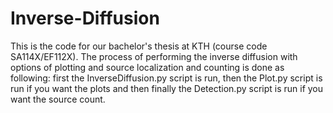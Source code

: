 # Inverse-Diffusion

This is the code for our bachelor's thesis at KTH (course code SA114X/EF112X).
The process of performing the inverse diffusion with options of plotting and source localization and counting is done as following: first the InverseDiffusion.py script is run, then the Plot.py script is run if you want the plots and then finally the Detection.py script is run if you want the source count.
